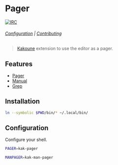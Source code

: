 # Pager

[![IRC][IRC Badge]][IRC]

###### [Configuration](#configuration) | [Contributing](CONTRIBUTING)

> [Kakoune][] extension to use the editor as a pager.

## Features

- [Pager](bin/kak-pager)
- [Manual](bin/kak-man-pager)
- [Grep](bin/kak-grep-pager)

## Installation

``` sh
ln --symbolic $PWD/bin/* ~/.local/bin/
```

## Configuration

Configure your shell.

``` sh
PAGER=kak-pager
```

``` sh
MANPAGER=kak-man-pager
```

[Kakoune]: http://kakoune.org
[IRC]: https://webchat.freenode.net?channels=kakoune
[IRC Badge]: https://img.shields.io/badge/IRC-%23kakoune-blue.svg
